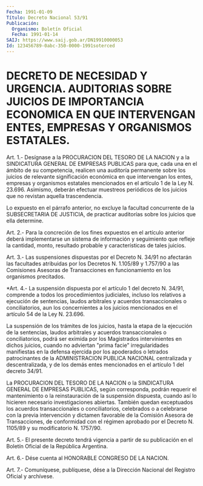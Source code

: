 ```yaml
---
Fecha: 1991-01-09
Título: Decreto Nacional 53/91
Publicación:
  Organismo: Boletín Oficial
  Fecha: 1991-01-14
SAIJ: https://www.saij.gob.ar/DN19910000053
Id: 123456789-0abc-350-0000-1991soterced
---
```

# DECRETO DE NECESIDAD Y URGENCIA. AUDITORIAS SOBRE JUICIOS DE IMPORTANCIA ECONOMICA EN QUE INTERVENGAN ENTES, EMPRESAS Y ORGANISMOS ESTATALES.

<a id="1"></a>
Art. 1.- Desígnase a la PROCURACION DEL TESORO DE LA NACION y a la SINDICATURA  GENERAL  DE EMPRESAS PUBLICAS para que, cada una en el  ámbito de su competencia,  realicen  una  auditoría  permanente sobre  los  juicios  de  relevante  significación  económica en que intervengan los entes, empresas y organismos estatales  mencionados en  el  artículo  1 de la Ley N. 23.696. Asimismo, deberán efectuar muestreos  periódicos  de  los  juicios  que  no  revistan  aquella trascendencia.

Lo  expuesto  en  el  párrafo  anterior,  no  excluye  la  facultad concurrente    de   la  SUBSECRETARIA  DE  JUSTICIA,  de  practicar auditorías sobre los juicios que ella determine.

<a id="2"></a>
Art.  2.-  Para  la  concreción  de  los fines expuestos en el artículo anterior deberá implementarse un sistema  de información y seguimiento  que refleje la cantidad, monto, resultado  probable  y características de tales juicios.

<a id="3"></a>
Art. 3.- Las suspensiones dispuestas por el Decreto N. 34/91 no afectarán  las facultades atribuidas por los Decretos N. 1.105/89 y 1.757/90 a las Comisiones Asesoras de Transacciones en funcionamiento en los organismos precitados.

<a id="4"></a>
*Art. 4.- La suspensión dispuesta por el artículo 1 del decreto N. 34/91,  comprende a todos los procedimientos judiciales, incluso los relativos  a  ejecución  de  sentencias,  laudos  arbitrales  y acuerdos  transaccionales o conciliatorios, aun los concernientes a los juicios  mencionados en el artículo 54 de la Ley N. 23.696.

La suspensión  de  los  trámites de los juicios, hasta la etapa de la  ejecución  de  la  sentencias,  laudos  arbitrales  y  acuerdos transaccionales  o  conciliatorios,   podrá  ser  eximida  por  los Magistrados intervinientes en dichos juicios,  cuando  no adviertan "prima  facie"  irregularidades manifiestas en la defensa  ejercida por los apoderados  o  letrados  patrocinantes de la ADMINISTRACION PUBLICA NACIONAL centralizada y descentralizada,  y  de  los  demás entes  mencionados  en  el  artículo  1  del  decreto  34/91.

La  PROCURACION  DEL  TESORO DE LA NACION o la SINDICATURA GENERAL DE  EMPRESAS  PUBLICAS,  según   corresponda,  podrán  requerir  el mantenimiento  o  la reinstauración  de  la  suspensión  dispuesta, cuando así lo hicieren  necesario investigaciones abiertas. También quedan exceptuados los acuerdos  transaccionales  o conciliatorios, celebrados  o  a celebrarse con la previa intervención  y  dictamen favorable de la  Comisión  Asesora de Transacciones, de conformidad con el régimen aprobado por el Decreto N. 1105/89 y su modificatorio N. 1757/90.

<a id="5"></a>
Art.  5.-  El  presente decreto tendrá vigencia a partir de su publicación  en  el Boletín  Oficial  de  la  República  Argentina.

<a id="6"></a>
Art.  6.-  Dése  cuenta  al  HONORABLE  CONGRESO DE LA NACION.

<a id="7"></a>
Art. 7.- Comuníquese, publíquese, dése a la Dirección Nacional del Registro Oficial y archívese.
